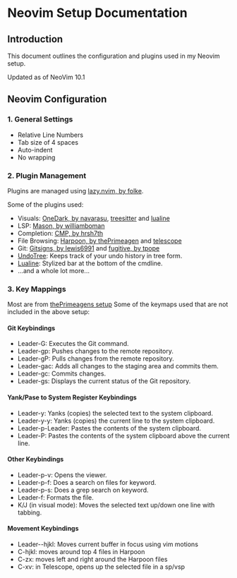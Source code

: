 # Neovim Setup Documentation

## Introduction

This document outlines the configuration and plugins used in my Neovim setup.

Updated as of NeoVim 10.1

## Neovim Configuration

### 1. General Settings

- Relative Line Numbers
- Tab size of 4 spaces
- Auto-indent
- No wrapping

### 2. Plugin Management

Plugins are managed using [lazy.nvim, by folke](https://github.com/folke/lazy.nvim).

Some of the plugins used:
- Visuals: [OneDark, by navarasu](https://github.com/navarasu/onedark.nvim), [treesitter](https://github.com/nvim-treesitter/nvim-treesitter) and [lualine](https://github.com/nvim-lualine/lualine.nvim)
- LSP: [Mason, by williamboman](https://github.com/williamboman/mason.nvim)
- Completion: [CMP, by hrsh7th](https://github.com/hrsh7th/nvim-cmp)
- File Browsing: [Harpoon, by thePrimeagen](https://github.com/ThePrimeagen/harpoon/tree/harpoon2) and [telescope](https://github.com/nvim-telescope/telescope.nvim)
- Git: [Gitsigns, by lewis6991](https://github.com/lewis6991/gitsigns.nvim) and [fugitive, by tpope](https://github.com/tpope/vim-fugitive)
- [UndoTree](https://github.com/mbbill/undotree): Keeps track of your undo history in tree form.
- [Lualine](https://github.com/nvim-lualine/lualine.nvim): Stylized bar at the bottom of the cmdline.
- ...and a whole lot more...

### 3. Key Mappings

Most are from [thePrimeagens setup](https://github.com/ThePrimeagen/init.lua)
Some of the keymaps used that are not included in the above setup:

#### Git Keybindings
- Leader-G: Executes the Git command.
- Leader-gp: Pushes changes to the remote repository.
- Leader-gP: Pulls changes from the remote repository.
- Leader-gac: Adds all changes to the staging area and commits them.
- Leader-gc: Commits changes.
- Leader-gs: Displays the current status of the Git repository.

#### Yank/Pase to System Register Keybindings
- Leader-y: Yanks (copies) the selected text to the system clipboard.
- Leader-y-y: Yanks (copies) the current line to the system clipboard.
- Leader-p-Leader: Pastes the contents of the system clipboard.
- Leader-P: Pastes the contents of the system clipboard above the current line.

#### Other Keybindings
- Leader-p-v: Opens the viewer.
- Leader-p-f: Does a search on files for keyword.
- Leader-p-s: Does a grep search on keyword.
- Leader-f: Formats the file. 
- K/J (in visual mode): Moves the selected text up/down one line with tabbing.

#### Movement Keybindings
- Leader-<tab>-hjkl: Moves current buffer in focus using vim motions
- C-hjkl: moves around top 4 files in Harpoon 
- C-zx: moves left and right around the Harpoon files
- C-xv: in Telescope, opens up the selected file in a sp/vsp
